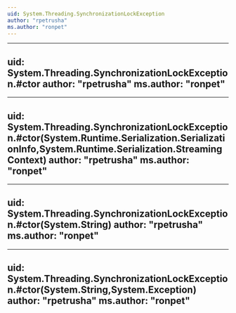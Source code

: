 ```yaml
---
uid: System.Threading.SynchronizationLockException
author: "rpetrusha"
ms.author: "ronpet"
---
```


---
uid: System.Threading.SynchronizationLockException.#ctor
author: "rpetrusha"
ms.author: "ronpet"
---

---
uid: System.Threading.SynchronizationLockException.#ctor(System.Runtime.Serialization.SerializationInfo,System.Runtime.Serialization.StreamingContext)
author: "rpetrusha"
ms.author: "ronpet"
---

---
uid: System.Threading.SynchronizationLockException.#ctor(System.String)
author: "rpetrusha"
ms.author: "ronpet"
---

---
uid: System.Threading.SynchronizationLockException.#ctor(System.String,System.Exception)
author: "rpetrusha"
ms.author: "ronpet"
---

